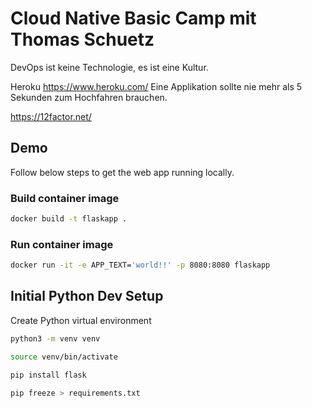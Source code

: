 
# Cloud Native Basic Camp mit Thomas Schuetz

DevOps ist keine Technologie, es ist eine Kultur.

Heroku https://www.heroku.com/
Eine Applikation sollte nie mehr als 5 Sekunden zum Hochfahren brauchen.


https://12factor.net/


## Demo

Follow below steps to get the web app running locally.

### Build container image

```bash
docker build -t flaskapp .
```
### Run container image

```bash
docker run -it -e APP_TEXT='world!!' -p 8080:8080 flaskapp
```


## Initial Python Dev Setup

Create Python virtual environment

```bash
python3 -m venv venv

source venv/bin/activate

pip install flask

pip freeze > requirements.txt
```
